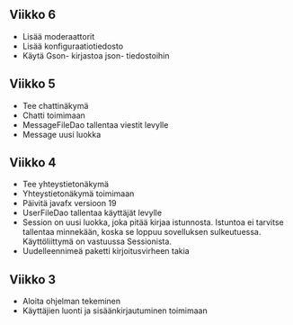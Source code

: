 
## Viikko 6
- Lisää moderaattorit
- Lisää konfiguraatiotiedosto
- Käytä Gson- kirjastoa json- tiedostoihin

## Viikko 5
- Tee chattinäkymä
- Chatti toimimaan
- MessageFileDao tallentaa viestit levylle
- Message uusi luokka

## Viikko 4
- Tee yhteystietonäkymä
- Yhteystietonäkymä toimimaan
- Päivitä javafx versioon 19
- UserFileDao tallentaa käyttäjät levylle
- Session on uusi luokka, joka pitää kirjaa istunnosta. Istuntoa ei tarvitse tallentaa minnekään, koska se loppuu sovelluksen sulkeutuessa. Käyttöliittymä on vastuussa Sessionista.
- Uudelleennimeä paketti kirjoitusvirheen takia

## Viikko 3
- Aloita ohjelman tekeminen
- Käyttäjien luonti ja sisäänkirjautuminen toimimaan
